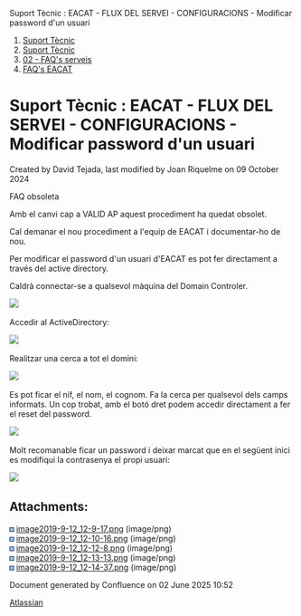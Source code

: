 Suport Tècnic : EACAT - FLUX DEL SERVEI - CONFIGURACIONS - Modificar password d'un usuari  

1.  [Suport Tècnic](index.html)
2.  [Suport Tècnic](13893782.html)
3.  [02 - FAQ's serveis](26313393.html)
4.  [FAQ's EACAT](28705559.html)

Suport Tècnic : EACAT - FLUX DEL SERVEI - CONFIGURACIONS - Modificar password d'un usuari
=========================================================================================

Created by David Tejada, last modified by Joan Riquelme on 09 October 2024

  

FAQ obsoleta

Amb el canvi cap a VALID AP aquest procediment ha quedat obsolet.

Cal demanar el nou procediment a l'equip de EACAT i documentar-ho de nou.

  

Per modificar el password d'un usuari d'EACAT es pot fer directament a través del active directory.

Caldrà connectar-se a qualsevol màquina del Domain Controler.

![](attachments/26318926/26318931.png)

Accedir al ActiveDirectory:

![](attachments/26318926/26318927.png)

  

Realitzar una cerca a tot el domini:

![](attachments/26318926/26318928.png)

  

Es pot ficar el nif, el nom, el cognom. Fa la cerca per qualsevol dels camps informats. Un cop trobat, amb el botó dret podem accedir directament a fer el reset del password.

![](attachments/26318926/26318929.png)

Molt recomanable ficar un password i deixar marcat que en el següent inici es modifiqui la contrasenya el propi usuari:

  

![](attachments/26318926/26318930.png)

  

  

  

Attachments:
------------

![](images/icons/bullet_blue.gif) [image2019-9-12\_12-9-17.png](attachments/26318926/26318927.png) (image/png)  
![](images/icons/bullet_blue.gif) [image2019-9-12\_12-10-16.png](attachments/26318926/26318928.png) (image/png)  
![](images/icons/bullet_blue.gif) [image2019-9-12\_12-12-8.png](attachments/26318926/26318929.png) (image/png)  
![](images/icons/bullet_blue.gif) [image2019-9-12\_12-13-13.png](attachments/26318926/26318930.png) (image/png)  
![](images/icons/bullet_blue.gif) [image2019-9-12\_12-14-37.png](attachments/26318926/26318931.png) (image/png)  

Document generated by Confluence on 02 June 2025 10:52

[Atlassian](http://www.atlassian.com/)